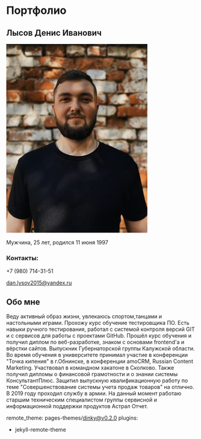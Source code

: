 # Портфолио

## Лысов Денис Иванович

![Фото профиля](https://github.com/danlisov/Portfolio/blob/main/img/1.jpeg?raw=true)

Мужчина, 25 лет, родился 11 июня 1997

### Контакты:

+7 (980) 714-31-51

dan.lysov2015@yandex.ru

## Обо мне

Веду активный образ жизни, увлекаюсь спортом,танцами и настольными играми.
Прохожу курс обучение тестировщика ПО. Есть навыки ручного тестирования, работал с системой контроля версий GIT и с сервисов для работы с проектами GitHub. Прошёл курс обучения и получил диплом по веб-разработке, знаком с основами frontend'a и вёрстки сайтов. 
Выпускник Губернаторской группы Калужской области. Во время обучения в университете принимал участие в конференции "Точка кипения" в г.Обнинске, в конференции amoCRM, Russian Content Marketing. Участвовал в командном хакатоне в Сколково.
Также получил дипломы о финансовой грамотности и о знании системы КонсультантПлюс. Защитил выпускную квалификационную работу по теме "Совершенствование системы учета продаж товаров" на отлично. В 2019 году проходил службу в армии. На данный момент работаю старшим техническим специалистом группы сервисной и информационной поддержки продуктов Астрал Отчет.

remote_theme: pages-themes/dinky@v0.2.0
plugins:
- jekyll-remote-theme
